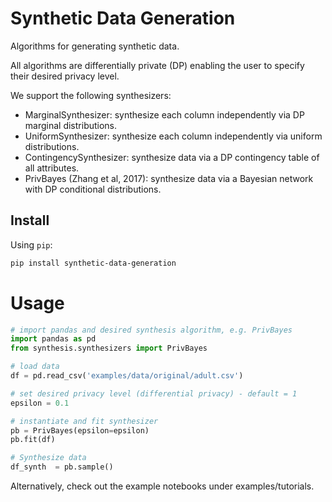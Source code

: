# Synthetic Data Generation
Algorithms for generating synthetic data. 

All algorithms are differentially private (DP) enabling the user to specify their desired privacy level.

We support the following synthesizers:
- MarginalSynthesizer: synthesize each column independently via DP marginal distributions.
- UniformSynthesizer: synthesize each column independently via uniform distributions. 
- ContingencySynthesizer: synthesize data via a DP contingency table of all attributes.
- PrivBayes (Zhang et al, 2017): synthesize data via a Bayesian network with DP conditional distributions.

## Install

Using `pip`:

```bash
pip install synthetic-data-generation
```

# Usage

```python
# import pandas and desired synthesis algorithm, e.g. PrivBayes
import pandas as pd
from synthesis.synthesizers import PrivBayes

# load data
df = pd.read_csv('examples/data/original/adult.csv')

# set desired privacy level (differential privacy) - default = 1
epsilon = 0.1

# instantiate and fit synthesizer
pb = PrivBayes(epsilon=epsilon)
pb.fit(df)

# Synthesize data
df_synth  = pb.sample()
```

Alternatively, check out the example notebooks under examples/tutorials.

